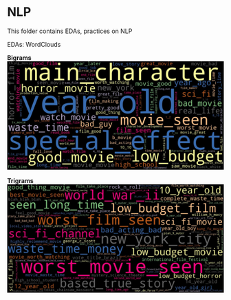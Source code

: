 # NLP

This folder contains EDAs, practices on NLP

EDAs: WordClouds

**Bigrams**
![wordcloud_all_bigram.jpg](https://github.com/DigimonFrankie/NLP/blob/main/Pictures/wordcloud_all_bigram.jpg)

**Trigrams**
![wordcloud_all_trigram.jpg](https://github.com/DigimonFrankie/NLP/blob/main/Pictures/wordcloud_all_trigram.jpg)


```python

```

